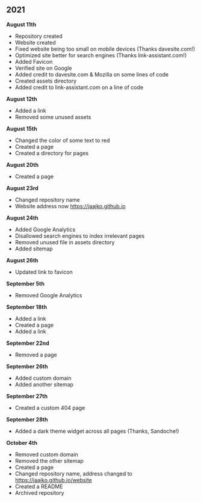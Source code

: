 ## 2021

<strong>August 11th</strong>

- Repository created
- Website created
- Fixed website being too small on mobile devices (Thanks davesite.com!)
- Optimized site better for search engines (Thanks link-assistant.com!)
- Added Favicon 
- Verified site on Google
- Added credit to davesite.com & Mozilla on some lines of code
- Created assets directory
- Added credit to link-assistant.com on a line of code

<strong>August 12th</strong>

- Added a link
- Removed some unused assets

<strong>August 15th</strong>

- Changed the color of some text to red
- Created a page
- Created a directory for pages

<strong>August 20th</strong>

- Created a page

<strong>August 23rd</strong>

- Changed repository name
- Website address now https://jaajko.github.io

<strong>August 24th</strong>

- Added Google Analytics
- Disallowed search engines to index irrelevant pages
- Removed unused file in assets directory
- Added sitemap

<strong>August 26th</strong>

- Updated link to favicon

<strong>September 5th</strong>

- Removed Google Analytics

<strong>September 18th</strong>

- Added a link
- Created a page
- Added a link

<strong>September 22nd</strong>

- Removed a page

<strong>September 26th</strong>

- Added custom domain
- Added another sitemap

<strong>September 27th</strong>

- Created a custom 404 page

<strong>September 28th</strong>

- Added a dark theme widget across all pages (Thanks, Sandoche!)

<strong>October 4th</strong>

- Removed custom domain
- Removed the other sitemap
- Created a page
- Changed repository name, address changed to<br>
https://jaajko.github.io/website
- Created a README
- Archived repository

